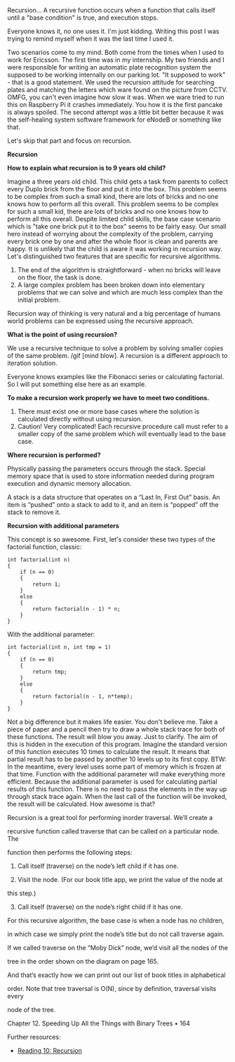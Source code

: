 Recursion... A recursive function occurs when a function that calls itself until a "base condition" is true, and execution stops.

Everyone knows it, no one uses it. I'm just kidding. Writing this post I was trying to remind myself when it was the last time I used it.

Two scenarios come to my mind. Both come from the times when I used to work for Ericsson. The first time was in my internship. My two friends and I were responsible for writing an automatic plate recognition system the supposed to be working internally on our parking lot. "It supposed to work" - that is a good statement. We used the recursion attitude for searching plates and matching the letters which ware found on the picture from CCTV. OMFG, you can't even imagine how slow it was. When we ware tried to run this on Raspberry Pi it crashes immediately. You how it is the first pancake is always spoiled. The second attempt was a little bit better because it was the self-healing system software framework for eNodeB or something like that.

Let's skip that part and focus on recursion.

**Recursion**

**How to explain what recursion is to 9 years old child?**

Imagine a three years old child. This child gets a task from parents to collect every Duplo brick from the floor and put it into the box. This problem seems to be complex from such a small kind, there are lots of bricks and no one knows how to perform all this overall. This problem seems to be complex for such a small kid, there are lots of bricks and no one knows how to perform all this overall. Despite limited child skills, the base case scenario which is "take one brick put it to the box" seems to be fairly easy. Our small hero instead of worrying about the complexity of the problem, carrying every brick one by one and after the whole floor is clean and parents are happy. It is unlikely that the child is aware it was working in recursion way. Let's distinguished two features that are specific for recursive algorithms.

1. The end of the algorithm is straightforward - when no bricks will leave on the floor, the task is done.
2. A large complex problem has been broken down into elementary problems that we can solve and which are much less complex than the initial problem.

Recursion way of thinking is very natural and a big percentage of humans world problems can be expressed using the recursive approach.

**What is the point of using recursion?**

We use a recursive technique to solve a problem by solving smaller copies of the same problem. /gif [mind blow]. A recursion is a different approach to iteration solution.

Everyone knows examples like the Fibonacci series or calculating factorial. So I will put something else here as an example.

**To make a recursion work properly we have to meet two conditions.**

1. There must exist one or more base cases where the solution is calculated directly without using recursion.
2. Caution! Very complicated! Each recursive procedure call must refer to a smaller copy of the same problem which will eventually lead to the base case.

**Where recursion is performed?**

Physically passing the parameters occurs through the stack. Special memory space that is used to store information needed during program execution and dynamic memory allocation.

A stack is a data structure that operates on a “Last In, First Out” basis. An item is “pushed” onto a stack to add to it, and an item is “popped” off the stack to remove it.

**Recursion with additional parameters**

This concept is so awesome. First, let's consider these two types of the factorial function, classic:

```
int factorial(int n)
{
	if (n == 0)
	{
	    return 1;
	}
	else
	{
	    return factorial(n - 1) * n;
	}
}
```

With the additional parameter:

```
int factorial(int n, int tmp = 1)
{
	if (n == 0)
	{
	    return tmp;
	}
	else
	{
	    return factorial(n - 1, n*temp);
	}
}
```

Not a big difference but it makes life easier. You don't believe me. Take a piece of paper and a pencil then try to draw a whole stack trace for both of these functions. The result will blow you away. Just to clarify. The aim of this is hidden in the execution of this program. Imagine the standard version of this function executes 10 times to calculate the result. It means that partial result has to be passed by another 10 levels up to its first copy. BTW: In the meantime, every level uses some part of memory which is frozen at that time. Function with the additional parameter will make everything more efficient. Because the additional parameter is used for calculating partial results of this function. There is no need to pass the elements in the way up through stack trace again. When the last call of the function will be invoked, the result will be calculated. How awesome is that?

Recursion is a great tool for performing inorder traversal. We’ll create a

recursive function called traverse that can be called on a particular node. The

function then performs the following steps:

1. Call itself (traverse) on the node’s left child if it has one.

2. Visit the node. (For our book title app, we print the value of the node at

this step.)

3. Call itself (traverse) on the node’s right child if it has one.

For this recursive algorithm, the base case is when a node has no children,

in which case we simply print the node’s title but do not call traverse again.

If we called traverse on the “Moby Dick” node, we’d visit all the nodes of the

tree in the order shown on the diagram on page 165.

And that’s exactly how we can print out our list of book titles in alphabetical

order. Note that tree traversal is O(N), since by definition, traversal visits every

node of the tree.

Chapter 12. Speeding Up All the Things with Binary Trees • 164

Further resources:

- [Reading 10: Recursion](http://web.mit.edu/6.005/www/fa15/classes/10-recursion/)
